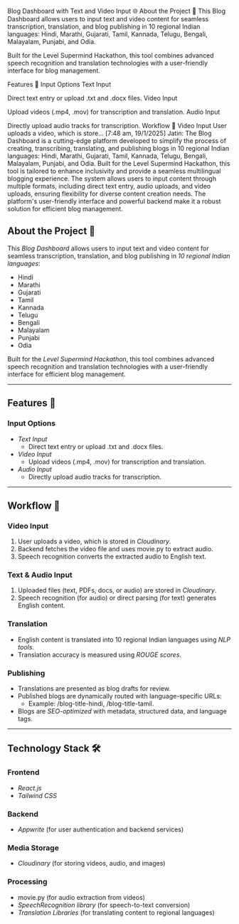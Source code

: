 Blog Dashboard with Text and Video Input 🌐
About the Project 📝
This Blog Dashboard allows users to input text and video content for seamless transcription, translation, and blog publishing in 10 regional Indian languages:
Hindi, Marathi, Gujarati, Tamil, Kannada, Telugu, Bengali, Malayalam, Punjabi, and Odia.

Built for the Level Supermind Hackathon, this tool combines advanced speech recognition and translation technologies with a user-friendly interface for blog management.

Features 🚀
Input Options
Text Input

Direct text entry or upload .txt and .docx files.
Video Input

Upload videos (.mp4, .mov) for transcription and translation.
Audio Input

Directly upload audio tracks for transcription.
Workflow 🔄
Video Input
User uploads a video, which is store…
[7:48 am, 19/1/2025] Jatin: The Blog Dashboard is a cutting-edge platform developed to simplify the process of creating, transcribing, translating, and publishing blogs in 10 regional Indian languages: Hindi, Marathi, Gujarati, Tamil, Kannada, Telugu, Bengali, Malayalam, Punjabi, and Odia. Built for the Level Supermind Hackathon, this tool is tailored to enhance inclusivity and provide a seamless multilingual blogging experience. The system allows users to input content through multiple formats, including direct text entry, audio uploads, and video uploads, ensuring flexibility for diverse content creation needs. The platform's user-friendly interface and powerful backend make it a robust solution for efficient blog management.


## About the Project 📝
This *Blog Dashboard* allows users to input text and video content for seamless transcription, translation, and blog publishing in *10 regional Indian languages*:
- Hindi
- Marathi
- Gujarati
- Tamil
- Kannada
- Telugu
- Bengali
- Malayalam
- Punjabi
- Odia

Built for the *Level Supermind Hackathon*, this tool combines advanced speech recognition and translation technologies with a user-friendly interface for efficient blog management.

---

## Features 🚀

### Input Options
- *Text Input*
  - Direct text entry or upload .txt and .docx files.
- *Video Input*
  - Upload videos (.mp4, .mov) for transcription and translation.
- *Audio Input*
  - Directly upload audio tracks for transcription.

---

## Workflow 🔄

### Video Input
1. User uploads a video, which is stored in *Cloudinary*.
2. Backend fetches the video file and uses movie.py to extract audio.
3. Speech recognition converts the extracted audio to English text.

### Text & Audio Input
1. Uploaded files (text, PDFs, docs, or audio) are stored in *Cloudinary*.
2. Speech recognition (for audio) or direct parsing (for text) generates English content.

### Translation
- English content is translated into 10 regional Indian languages using *NLP tools*.
- Translation accuracy is measured using *ROUGE scores*.

### Publishing
- Translations are presented as blog drafts for review.
- Published blogs are dynamically routed with language-specific URLs:
  - Example: /blog-title-hindi, /blog-title-tamil.
- Blogs are *SEO-optimized* with metadata, structured data, and language tags.

---

## Technology Stack 🛠️

### Frontend
- *React.js*
- *Tailwind CSS*

### Backend
- *Appwrite* (for user authentication and backend services)

### Media Storage
- *Cloudinary* (for storing videos, audio, and images)

### Processing
- movie.py (for audio extraction from videos)
- *SpeechRecognition library* (for speech-to-text conversion)
- *Translation Libraries* (for translating content to regional languages)
